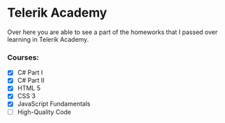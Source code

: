 # Telerik Academy

Over here you are able to see a part of the homeworks that I passed over learning in Telerik Academy.

### Courses:

- [x] C# Part I
- [x] C# Part II
- [x] HTML 5
- [x] CSS 3
- [x] JavaScript Fundamentals
- [ ] High-Quality Code

